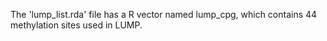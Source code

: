 The 'lump_list.rda' file has a R vector named lump_cpg, which contains 44 methylation sites used in LUMP.
